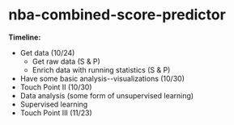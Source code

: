 # nba-combined-score-predictor
**Timeline:**
- Get data (10/24)
    - Get raw data (S & P)
    - Enrich data with running statistics (S & P)
- Have some basic analysis--visualizations (10/30)
- Touch Point II (10/30)
- Data analysis (some form of unsupervised learning)
- Supervised learning
- Touch Point III (11/23)
